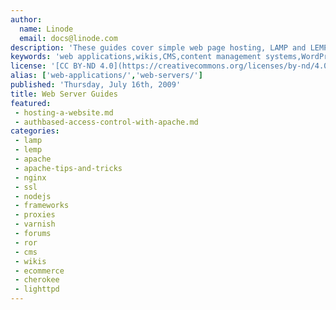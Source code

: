 ```yaml
---
author:
  name: Linode
  email: docs@linode.com
description: 'These guides cover simple web page hosting, LAMP and LEMP stacks, and many popular web applications.'
keywords: 'web applications,wikis,CMS,content management systems,WordPress,Drupal,magento,plone,piwiki,webmin'
license: '[CC BY-ND 4.0](https://creativecommons.org/licenses/by-nd/4.0)'
alias: ['web-applications/','web-servers/']
published: 'Thursday, July 16th, 2009'
title: Web Server Guides
featured:
 - hosting-a-website.md
 - authbased-access-control-with-apache.md
categories:
 - lamp
 - lemp
 - apache
 - apache-tips-and-tricks
 - nginx
 - ssl
 - nodejs
 - frameworks
 - proxies
 - varnish
 - forums
 - ror
 - cms
 - wikis
 - ecommerce
 - cherokee
 - lighttpd
---
```




